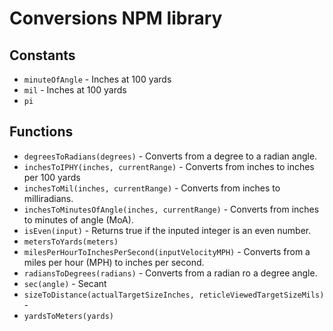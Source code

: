 # Conversions NPM library

## Constants

* `minuteOfAngle` - Inches at 100 yards
* `mil` - Inches at 100 yards
* `pi`

## Functions

* `degreesToRadians(degrees)` - Converts from a degree to a radian angle.
* `inchesToIPHY(inches, currentRange)` - Converts from inches to inches per 100 yards
* `inchesToMil(inches, currentRange)` - Converts from inches to milliradians.
* `inchesToMinutesOfAngle(inches, currentRange)` - Converts from inches to minutes of angle (MoA).
* `isEven(input)` - Returns true if the inputed integer is an even number.
* `metersToYards(meters)`
* `milesPerHourToInchesPerSecond(inputVelocityMPH)` - Converts from a miles per hour (MPH) to inches per second.
* `radiansToDegrees(radians)` - Converts from a radian ro a degree angle.
* `sec(angle)` - Secant
* `sizeToDistance(actualTargetSizeInches, reticleViewedTargetSizeMils)` - 
* `yardsToMeters(yards)`